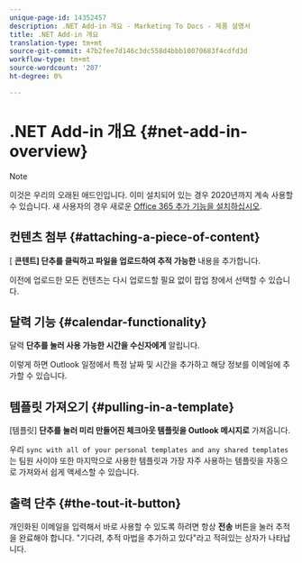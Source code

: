 ```yaml
---
unique-page-id: 14352457
description: .NET Add-in 개요 - Marketing To Docs - 제품 설명서
title: .NET Add-in 개요
translation-type: tm+mt
source-git-commit: 47b2fee7d146c3dc558d4bbb10070683f4cdfd3d
workflow-type: tm+mt
source-wordcount: '207'
ht-degree: 0%

---
```



# .NET Add-in 개요 {#net-add-in-overview}

>[!NOTE]
>
>이것은 우리의 오래된 애드인입니다. 이미 설치되어 있는 경우 2020년까지 계속 사용할 수 있습니다. 새 사용자의 경우 새로운 [Office 365 추가 기능을 설치하십시오](http://s3.amazonaws.com/tout-user-store/outlook-mac/assets/install_tout_add-in_outlook_mac.pdf).

## 컨텐츠 첨부 {#attaching-a-piece-of-content}

[ **콘텐트] 단추를 클릭하고 파일을 업로드하여 추적 가능한** 내용을 추가합니다.

이전에 업로드한 모든 컨텐츠는 다시 업로드할 필요 없이 팝업 창에서 선택할 수 있습니다.

## 달력 기능 {#calendar-functionality}

달력 **단추를 눌러 사용 가능한 시간을 수신자에게** 알립니다.

이렇게 하면 Outlook 일정에서 특정 날짜 및 시간을 추가하고 해당 정보를 이메일에 추가할 수 있습니다.

## 템플릿 가져오기 {#pulling-in-a-template}

[템플릿] **단추를 눌러 미리 만들어진 체크아웃 템플릿을 Outlook 메시지로** 가져옵니다.

우리 `sync with all of your personal templates and any shared templates` 는 팀원 사이야 또한 마지막으로 사용한 템플릿과 가장 자주 사용하는 템플릿을 자동으로 가져와서 쉽게 액세스할 수 있습니다.

## 출력 단추 {#the-tout-it-button}

개인화된 이메일을 입력해서 바로 사용할 수 있도록 하려면 항상 **전송** 버튼을 눌러 추적을 완료해야 합니다. &quot;기다려, 추적 마법을 추가하고 있다&quot;라고 적혀있는 상자가 나타납니다.
